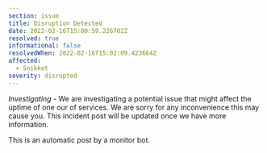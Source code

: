 ```yaml
---
section: issue
title: Disruption Detected
date: 2022-02-16T15:00:59.226702Z
resolved: true
informational: false
resolvedWhen: 2022-02-16T15:02:09.423664Z
affected:
  - Snikket
severity: disrupted
---
```

*Investigating* - We are investigating a potential issue that might affect the uptime of one our of services. We are sorry for any inconvenience this may cause you. This incident post will be updated once we have more information.

This is an automatic post by a monitor bot.
        